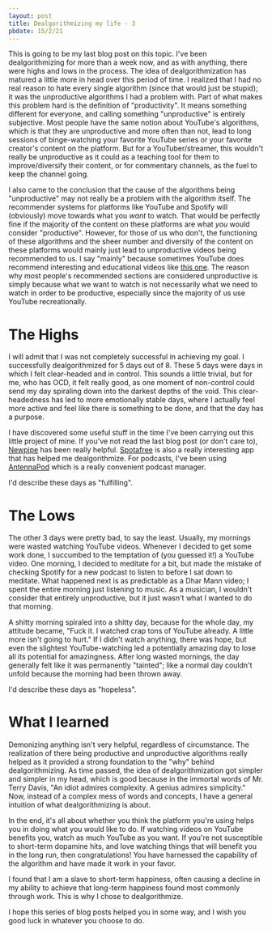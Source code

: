 ```yaml
---
layout: post
title: Dealgorithmizing my life - 3
pbdate: 15/2/21
---
```

This is going to be my last blog post on this topic. I've been dealgorithmizing for more than a week now, and as with anything, there were highs and lows in the process. The idea of dealgorithmization has matured a little more in head over this period of time. I realized that I had no real reason to hate every single algorithm (since that would just be stupid); it was the unproductive algorithms I had a problem with. Part of what makes this problem hard is the definition of "productivity". It means something different for everyone, and calling something "unproductive" is entirely subjective. Most people have the same notion about YouTube's algorithms, which is that they are unproductive and more often than not, lead to long sessions of binge-watching your favorite YouTube series or your favorite creator's content on the platform. But for a YouTuber/streamer, this wouldn't really be unproductive as it could as a teaching tool for them to improve/diversify their content, or for commentary channels, as the fuel to keep the channel going.

I also came to the conclusion that the cause of the algorithms being "unproductive" may not really be a problem with the algorithm itself. The recommender systems for platforms like YouTube and Spotify will (obviously) move towards what you *want* to watch. That would be perfectly fine if the majority of the content on these platforms are what *you* would consider "productive". However, for those of us who don't, the functioning of these algorithms and the sheer number and diversity of the content on these platforms would mainly just lead to unproductive videos being recommended to us. I say "mainly" because sometimes YouTube does recommend interesting and educational videos like [this one](https://www.youtube.com/watch?v=dxRB4sdbIcw). The reason why most people's recommended sections are considered unproductive is simply because what we want to watch is not necessarily what we need to watch in order to be productive, especially since the majority of us use YouTube recreationally.

# The Highs
I will admit that I was not completely successful in achieving my goal. I successfully dealgorithmized for 5 days out of 8. These 5 days were days in which I felt clear-headed and in control. This sounds a little trivial, but for me, who has OCD, it felt really good, as one moment of non-control could send my day spiraling down into the darkest depths of the void. This clear-headedness has led to more emotionally stable days, where I actually feel more active and feel like there is something to be done, and that the day has a purpose.

I have discovered some useful stuff in the time I've been carrying out this little project of mine. If you've not read the last blog post (or don't care to), [Newpipe](https://newpipe.net/) has been really helpful. [Spotafree](https://github.com/sheensantoscapadngan/SpotaFree) is also a really interesting app that has helped me dealgorithmize. For podcasts, I've been using [AntennaPod](https://antennapod.org/) which is a really convenient podcast manager.

I'd describe these days as "fulfilling".

# The Lows
The other 3 days were pretty bad, to say the least. Usually, my mornings were wasted watching YouTube videos. Whenever I decided to get some work done, I succumbed to the temptation of (you guessed it!) a YouTube video. One morning, I decided to meditate for a bit, but made the mistake of checking Spotify for a new podcast to listen to before I sat down to meditate. What happened next is as predictable as a Dhar Mann video; I spent the entire morning just listening to music. As a musician, I wouldn't consider that entirely unproductive, but it just wasn't what I wanted to do that morning.

A shitty morning spiraled into a shitty day, because for the whole day, my attitude became, "Fuck it. I watched crap tons of YouTube already. A little more isn't going to hurt." If I didn't watch anything, there was hope, but even the slightest YouTube-watching led a potentially amazing day to lose all its potential for amazingness. After long wasted mornings, the day generally felt like it was permanently "tainted"; like a normal day couldn't unfold because the morning had been thrown away.

I'd describe these days as "hopeless".

# What I learned
Demonizing anything isn't very helpful, regardless of circumstance. The realization of there being productive and unproductive algorithms really helped as it provided a strong foundation to the "why" behind dealgorithmizing. As time passed, the idea of dealgorithmization got simpler and simpler in my head, which is good because in the immortal words of Mr. Terry Davis, "An idiot admires complexity. A genius admires simplicity." Now, instead of a complex mess of words and concepts, I have a general intuition of what dealgorithmizing is about.

In the end, it's all about whether you think the platform you're using helps you in doing what you would like to do. If watching videos on YouTube benefits you, watch as much YouTube as you want. If you're not susceptible to short-term dopamine hits, and love watching things that will benefit you in the long run, then congratulations! You have harnessed the capability of the algorithm and have made it work in your favor.

I found that I am a slave to short-term happiness, often causing a decline in my ability to achieve that long-term happiness found most commonly through work. This is why I chose to dealgorithmize.

I hope this series of blog posts helped you in some way, and I wish you good luck in whatever you choose to do.